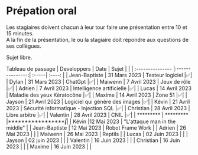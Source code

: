 # Prépation oral
Les stagiaires doivent chacun à leur tour faire une présentation entre 10 et 15 minutes.  
A la fin de la présentation, le ou la stagiaire doit répondre aux questions de ses collègues.

Sujet libre.  

Tableau de passage
| Developpers  | Date          | Sujet |     |
| :--------------- |:---------------:| :-----| :----: |
| Jean-Baptiste  |   31 Mars 2023        |  Testeur logiciel  |✅|
| Dylan  | 31 Mars 2023             |   ChatGpt |✅|
| Maiwenn  | 7 Avril 2023          |    Jeux de rôle |✅|
| Adrien  | 7 Avril 2023          |    Intelligence artificielle |✅|
| Lucas  | 14 Avril 2023          |    Maladie des yeux Kératocône |✅|
| Maxime  | 14 Avril 2023          |    Zone 51 |✅|
| Jayson  | 21 Avril 2023          |    Logiciel qui génère des images |✅|
| Kévin  | 21 Avril 2023          |    Sécurité informatique - Injection SQL |✅|
| Christian  | 28 Avril 2023          |    Libre arbitre |✅|
| Valentin  | 28 Avril 2023          |    CNIL |✅|
| *********  | ********* |************************|*******|
| Kévin |12 Mai 2023          | "L'attaque man in the middle" |
| Jean-Baptiste  | 12 Mai 2023 | Robot Frame Work |
| Adrien  | 26 Mai 2023 |   |
| Maiwenn  | 26 Mai 2023 | Reptils  |
| Lucas  | 02 Juin 2023 |   |
| Jayson  | 02 juin 2023 |   |
| Valentin  | 16 Juin 2023 |   |
| Christian  | 16 Juin 2023 |   |
| Maxime  | 16 Juin 2023 |   |

